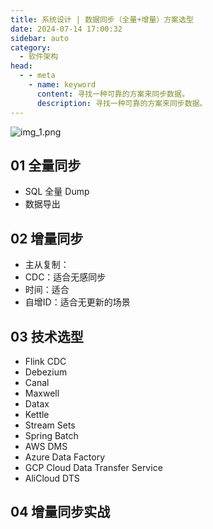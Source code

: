 ```yaml
---
title: 系统设计 | 数据同步（全量+增量）方案选型
date: 2024-07-14 17:00:32
sidebar: auto
category: 
  - 软件架构
head:
  - - meta
    - name: keyword
      content: 寻找一种可靠的方案来同步数据。
      description: 寻找一种可靠的方案来同步数据。
---
```

![img_1.png](./data-synchronization%2Fimg_1.png)
## 01 全量同步

- SQL 全量 Dump 
- 数据导出

## 02 增量同步

- 主从复制：
- CDC：适合无感同步
- 时间：适合
- 自增ID：适合无更新的场景

## 03 技术选型

- Flink CDC
- Debezium
- Canal
- Maxwell
- Datax
- Kettle
- Stream Sets
- Spring Batch
- AWS DMS
- Azure Data Factory
- GCP Cloud Data Transfer Service
- AliCloud DTS

## 04 增量同步实战

